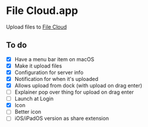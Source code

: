 #  File Cloud.app

Upload files to [File Cloud](https://github.com/skalnik/file-cloud)

## To do

- [x] Have a menu bar item on macOS
- [x] Make it upload files
- [x] Configuration for server info
- [x] Notification for when it's uploaded
- [x] Allows upload from dock (with upload on drag enter)
- [ ] Explainer pop over thing for upload on drag enter
- [ ] Launch at Login
- [x] Icon
- [ ] Better icon
- [ ] iOS/iPadOS version as share extension
